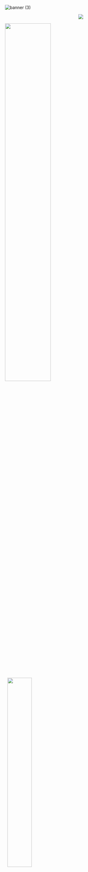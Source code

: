 


![banner (3)](https://user-images.githubusercontent.com/86687715/190827731-47cefe44-ab2f-4f6f-8a0e-371c9aa2f113.png)



<p align="center">
  <a href="https://skillicons.dev">
    <img src="https://skillicons.dev/icons?i=git,html,css,javascript,nodejs" />
  </a>
</p>

  
  
  
  
 
  
  <div class='container'>
<img style="height: auto; width: 55%;" class="img" src="https://github-readme-stats.vercel.app/api?username=Rodr1goTavares&show_icons=true&theme=blue-green" />
&nbsp;

&nbsp;
<img style="height: auto; width: 40%;" class="img" src="https://github-readme-stats.vercel.app/api/top-langs/?username=Rodr1goTavares&theme=blue-green&langs_count=8&layout=compact" /></div>
</div>
  
  
  
  











  
  
  
  










